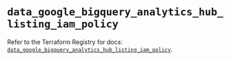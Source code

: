 # `data_google_bigquery_analytics_hub_listing_iam_policy`

Refer to the Terraform Registry for docs: [`data_google_bigquery_analytics_hub_listing_iam_policy`](https://registry.terraform.io/providers/hashicorp/google/5.26.0/docs/data-sources/bigquery_analytics_hub_listing_iam_policy).
